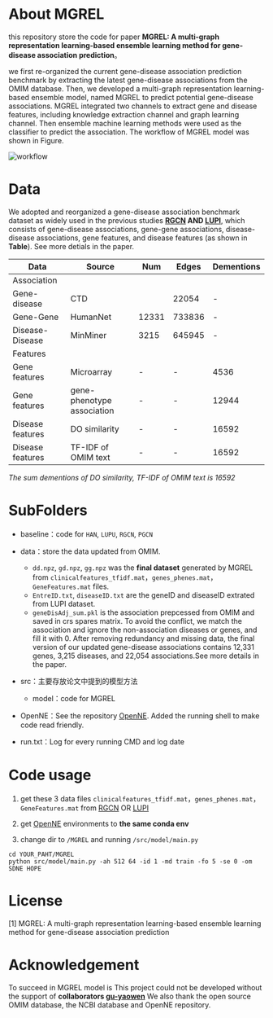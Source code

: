 # About MGREL

this repository store the code for paper **MGREL: A multi-graph representation learning-based ensemble learning method for gene-disease association prediction**。

we first re-organized the current gene-disease association prediction benchmark by extracting the latest gene-disease associations from the OMIM database. Then, we developed a multi-graph representation learning-based ensemble model, named MGREL to predict potential gene-disease associations. MGREL integrated two channels to extract gene and disease features, including knowledge extraction channel and graph learning channel. Then ensemble machine learning methods were used as the classifier to predict the association. The workflow of MGREL model was shown in Figure.

![workflow](https://github.com/ziyang-W/GDML/assert/workflow.png)


# Data

We adopted and reorganized a gene-disease association benchmark dataset as widely used in the previous studies **[RGCN](https://github.com/liyu95/Disease_gene_prioritization_GCN/tree/af763c0ea291406da89edbe92525edb79a03c69a/data_prioritization) AND [LUPI](https://github.com/juanshu30/Disease-Gene-Prioritization-with-Privileged-Information-and-Heteroscedastic-Dropout)**, which consists of gene-disease associations, gene-gene associations, disease-disease associations, gene features, and disease features (as shown in **Table**). See more detials in the paper.

| Data              | Source                     | Num   | Edges  | Dementions |
| ----------------- | -------------------------- | ----- | ------ | ---------- |
| Association       |                            |       |        |            |
| Gene-disease      | CTD                        |       | 22054  | -          |
| Gene-Gene         | HumanNet                   | 12331 | 733836 | -          |
| Disease-Disease   | MinMiner                   | 3215  | 645945 | -          |
| Features          |                            |       |        |            |
| Gene  features    | Microarray                 | -     | -      | 4536       |
| Gene  features    | gene-phenotype association | -     | -      | 12944      |
| Disease  features | DO similarity              | -     | -      | 16592      |
| Disease  features | TF-IDF of OMIM text        | -     | -      | 16592      |

*The sum dementions of DO similarity, TF-IDF of OMIM text is 16592*


# SubFolders

* baseline：code for `HAN`, `LUPU`, `RGCN`, `PGCN`

* data：store the data updated from OMIM.
    * `dd.npz`, `gd.npz`, `gg.npz` was the **final dataset** generated by MGREL from `clinicalfeatures_tfidf.mat`，`genes_phenes.mat`，`GeneFeatures.mat` files. 
    * `EntreID.txt`, `diseaseID.txt` are the geneID and diseaseID extrated from LUPI dataset.
    * `geneDisAdj_sum.pkl` is the association prepcessed from OMIM and saved in crs spares matrix. To avoid the conflict, we match the association and ignore the non-association diseases or genes, and fill it with 0. After removing redundancy and missing data, the final version of our updated gene-disease associations contains 12,331 genes, 3,215 diseases, and 22,054 associations.See more details in the paper.

* src：主要存放论文中提到的模型方法
    * model：code for MGREL

* OpenNE：See the repository [OpenNE](https://github.com/thunlp/OpenNE). Added the running shell to make code read friendly.

* run.txt：Log for every running CMD and log date

# Code usage

1. get these 3 data files `clinicalfeatures_tfidf.mat`，`genes_phenes.mat`，`GeneFeatures.mat` from [RGCN](https://github.com/liyu95/Disease_gene_prioritization_GCN/tree/af763c0ea291406da89edbe92525edb79a03c69a/data_prioritization) OR [LUPI](https://github.com/juanshu30/Disease-Gene-Prioritization-with-Privileged-Information-and-Heteroscedastic-Dropout)

2. get [OpenNE](https://github.com/thunlp/OpenNE) environments to **the same conda env**

3. change dir to `/MGREL` and running `/src/model/main.py`
```SH
cd YOUR_PAHT/MGREL
python src/model/main.py -ah 512 64 -id 1 -md train -fo 5 -se 0 -om SDNE HOPE
```


# License
[1] MGREL: A multi-graph representation learning-based ensemble learning method for gene-disease association prediction


# Acknowledgement
To succeed in MGREL model is
This project could not be developed without the support of **collaborators [gu-yaowen](https://github.com/gu-yaowen)**
We also thank the open source OMIM database, the NCBI database and OpenNE repository.







